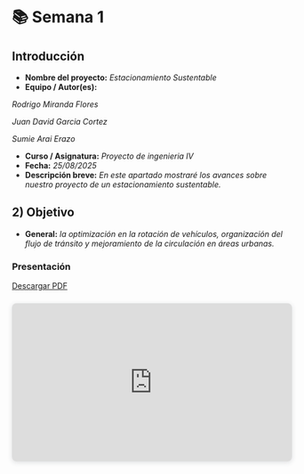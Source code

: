 # 📚 Semana 1

## **Introducción**

- **Nombre del proyecto:** _Estacionamiento Sustentable_  
- **Equipo / Autor(es):**

 _Rodrigo Miranda Flores_ 

 _Juan David Garcia Cortez_

 _Sumie Arai Erazo_

- **Curso / Asignatura:** _Proyecto de ingenieria IV_  
- **Fecha:** _25/08/2025_  
- **Descripción breve:** _En este apartado mostraré los avances sobre nuestro proyecto de un estacionamiento sustentable._

## 2) Objetivo

- **General:** _la optimización en la rotación de vehículos, organización del flujo de tránsito y mejoramiento de la circulación en áreas urbanas._

### Presentación
[Descargar PDF](recursos/archivos/proyecto.pdf)

<div style="position: relative; width: 100%; height: 0; padding-top: 56.2500%;
 padding-bottom: 0; box-shadow: 0 2px 8px 0 rgba(63,69,81,0.16); margin-top: 1.6em; margin-bottom: 0.9em; overflow: hidden;
 border-radius: 8px; will-change: transform;">
  <iframe loading="lazy" style="position: absolute; width: 100%; height: 100%; top: 0; left: 0; border: none; padding: 0;margin: 0;"
    src="https://www.canva.com/design/DAGyzItRl1I/chDv5Z_Z7UBclkj3_BRuow/view?embed" allowfullscreen="allowfullscreen" allow="fullscreen">
  </iframe>
</div>